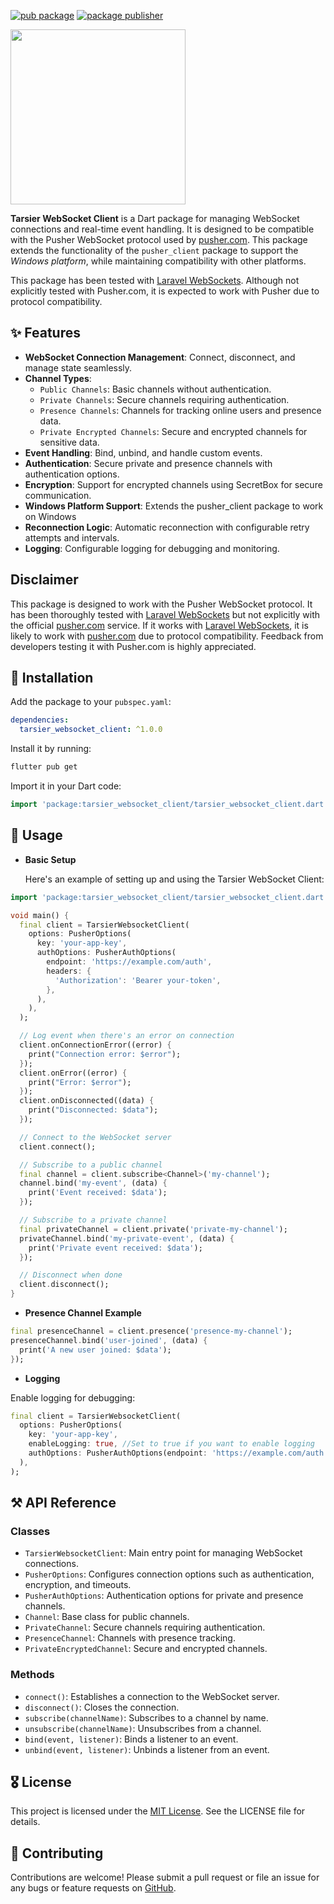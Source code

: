 [![pub package](https://img.shields.io/pub/v/tarsier_websocket_client.svg)](https://pub.dev/packages/tarsier_websocket_client)
[![package publisher](https://img.shields.io/pub/publisher/tarsier_websocket_client.svg)](https://pub.dev/packages/tarsier_websocket_client/publisher)

<img height="280" src="https://raw.githubusercontent.com/marianz-bonfire/tarsier_websocket_client/master/assets/logo.png">

**Tarsier WebSocket Client** is a Dart package for managing WebSocket connections and real-time event handling. It is designed to be compatible with the Pusher WebSocket protocol used by [pusher.com](https://pusher.com/docs/channels/). This package extends the functionality of the `pusher_client` package to support the *Windows platform*, while maintaining compatibility with other platforms.

This package has been tested with [Laravel WebSockets](https://beyondco.de/docs/laravel-websockets/getting-started/introduction). Although not explicitly tested with Pusher.com, it is expected to work with Pusher due to protocol compatibility.

## ✨ Features
- **WebSocket Connection Management**: Connect, disconnect, and manage state seamlessly.
- **Channel Types**:
    - `Public Channels`: Basic channels without authentication.
    - `Private Channels`: Secure channels requiring authentication.
    - `Presence Channels`: Channels for tracking online users and presence data.
    - `Private Encrypted Channels`: Secure and encrypted channels for sensitive data.
- **Event Handling**: Bind, unbind, and handle custom events.
- **Authentication**: Secure private and presence channels with authentication options.
- **Encryption**: Support for encrypted channels using SecretBox for secure communication.
- **Windows Platform Support**: Extends the pusher_client package to work on Windows
- **Reconnection Logic**: Automatic reconnection with configurable retry attempts and intervals.
- **Logging**: Configurable logging for debugging and monitoring.

## Disclaimer
This package is designed to work with the Pusher WebSocket protocol. It has been thoroughly tested with [Laravel WebSockets](https://beyondco.de/docs/laravel-websockets/getting-started/introduction) but not explicitly with the official [pusher.com](https://pusher.com/docs/channels/) service. If it works with [Laravel WebSockets](https://beyondco.de/docs/laravel-websockets/getting-started/introduction), it is likely to work with [pusher.com](https://pusher.com/docs/channels/) due to protocol compatibility. Feedback from developers testing it with Pusher.com is highly appreciated.

## 🚀 Installation
Add the package to your `pubspec.yaml`:
```yaml
dependencies:
  tarsier_websocket_client: ^1.0.0
```
Install it by running:
```sh
flutter pub get
```
Import it in your Dart code:
```dart
import 'package:tarsier_websocket_client/tarsier_websocket_client.dart';
```

## 📒 Usage
- **Basic Setup**
    
    Here's an example of setting up and using the Tarsier WebSocket Client:

```dart
import 'package:tarsier_websocket_client/tarsier_websocket_client.dart';

void main() {
  final client = TarsierWebsocketClient(
    options: PusherOptions(
      key: 'your-app-key',
      authOptions: PusherAuthOptions(
        endpoint: 'https://example.com/auth',
        headers: {
          'Authorization': 'Bearer your-token',
        },
      ),
    ),
  );

  // Log event when there's an error on connection
  client.onConnectionError((error) {
    print("Connection error: $error");
  });
  client.onError((error) {
    print("Error: $error");
  });
  client.onDisconnected((data) {
    print("Disconnected: $data");
  });

  // Connect to the WebSocket server
  client.connect();

  // Subscribe to a public channel
  final channel = client.subscribe<Channel>('my-channel');
  channel.bind('my-event', (data) {
    print('Event received: $data');
  });

  // Subscribe to a private channel
  final privateChannel = client.private('private-my-channel');
  privateChannel.bind('my-private-event', (data) {
    print('Private event received: $data');
  });

  // Disconnect when done
  client.disconnect();
}
```
- **Presence Channel Example**
```dart
final presenceChannel = client.presence('presence-my-channel');
presenceChannel.bind('user-joined', (data) {
  print('A new user joined: $data');
});
```
- **Logging**

Enable logging for debugging:
```dart
final client = TarsierWebsocketClient(
  options: PusherOptions(
    key: 'your-app-key',
    enableLogging: true, //Set to true if you want to enable logging
    authOptions: PusherAuthOptions(endpoint: 'https://example.com/auth'),
  ),
);
```
## ⚒️ API Reference

### Classes
- `TarsierWebsocketClient`: Main entry point for managing WebSocket connections.
- `PusherOptions`: Configures connection options such as authentication, encryption, and timeouts.
- `PusherAuthOptions`: Authentication options for private and presence channels.
- `Channel`: Base class for public channels.
- `PrivateChannel`: Secure channels requiring authentication.
- `PresenceChannel`: Channels with presence tracking.
- `PrivateEncryptedChannel`: Secure and encrypted channels.
### Methods
- `connect()`: Establishes a connection to the WebSocket server.
- `disconnect()`: Closes the connection.
- `subscribe(channelName)`: Subscribes to a channel by name.
- `unsubscribe(channelName)`: Unsubscribes from a channel.
- `bind(event, listener)`: Binds a listener to an event.
- `unbind(event, listener)`: Unbinds a listener from an event.
## 🎖️ License
This project is licensed under the [MIT License](https://mit-license.org/). See the LICENSE file for details.
## 🐞 Contributing
Contributions are welcome! Please submit a pull request or file an issue for any bugs or feature requests
on [GitHub](https://github.com/marianz-bonfire/tarsier_env).